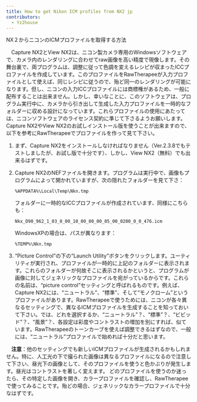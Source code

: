```yaml
---
title: How to get Nikon ICM profiles from NX2 jp
contributors:
  - Yz2house
---
```


<div class="pagetitle">

NX２からニコンのICMプロファイルを取得する方法

</div>

　Capture NX2とView
NX2は、ニコン製カメラ専用のWindowsソフトウェアで、カメラ内のレンダリングに合わせてraw画像を高い精度で現像します。その舞台裏で、両プログラムは、調整に従って色調を変えるレシピが収まったICCプロファイルを作成しています。このプロファイルをRawTherapeeが入力プロファイルとして使えば、同じレシピに従うので、殆ど同一のレンダリングが可能になります。但し、ニコンの入力ICCプロファイルには商標権があるため、一般に配布することは出来ません。しかし、幸いなことに、このソフトウェアは、プログラム実行中に、カメラから引き出して生成した入力プロファイルを一時的なフォルダーに収める設計になっています。これらプロファイルの使用にあたっては、ニコンソフトウェアのライセンス契約に準じて下さるようお願いします。Capture
NX2やView
NX2のお試しインストール版を使うことが出来ますので、以下を参考にRawTherapeeでプロファイルを作って見て下さい。

1.  まず、Capture
    NX2をインストールしなければなりません（Ver.2.3.8でもテストしましたが、お試し版で十分です）、しかし、View
    NX2（無料）でも出来るはずです。
2.  Capture
    NX2のNEFファイルを開きます。プログラムは実行中で、画像もプログラムによって開かれていますが、次の隠れたフォルダーを見て下さ：
      
    `%APPDATA%\Local\Temp\Nkn`<random strings>`.tmp`

    フォルダーに一時的なICCプロファイルが作成されています、同様にこちらも：

    `Nkx_D90_962_1_03_0_00_10_00_00_00_05_00_0200_0_0_476.icm`

    WindowsXPの場合は、パスが異なります：

    `%TEMP%\Nkn`<random string>`.tmp`
3.  “Picture Control”の下の“Launch
    Utility”ボタンをクリックします。ユーティリティが実行され、プロファイルが一時的に上記のフォルダーに表示されます。これらのフォルダーが何故そこに表示されるかというと、プログラムが画像に対してジェネリックなプロファイルを宛がっているからです。これらの名前は、“picture
    control”セッティングと呼ばれるものです。例えば、Capture
    NX2には、“ニュートラル”、“標準”、そして“モノクローム”というプロファイルがあります。RawTherapeeで使うためには、ニコンが各々異なるセッティングで、異なるICMプロファイルを生成することを知っておいて下さい。では、どれを選択するか、“ニュートラル”？、“標準”？、“ビビッド”？、“風景”？、各設定は彩度やコントラストの増加を別にすれば、似ています。RawTherapeeのトーンカーブを使えば調整できるはずなので、一般には、“ニュートラル”プロファイルで始めれば十分だと思います。

　**注意**：他のセッティングでも新しいICMプロファイルが生成されるかもしれません。特に、人工光の下で撮られた画像は異なるプロファイルになるので注意して下さい、昼光下の画像として、そのプロファイルを使うと色かぶりが発生します。昼光はコントラストを著しく変えます。
どのプロファイルを使うのか迷ったら、その特定した画像を開き、カラープロファイルを確認し、RawTherapeeで使ってみることです。殆どの場合、ジェネリックなカラープロファイルで十分なはずです。
